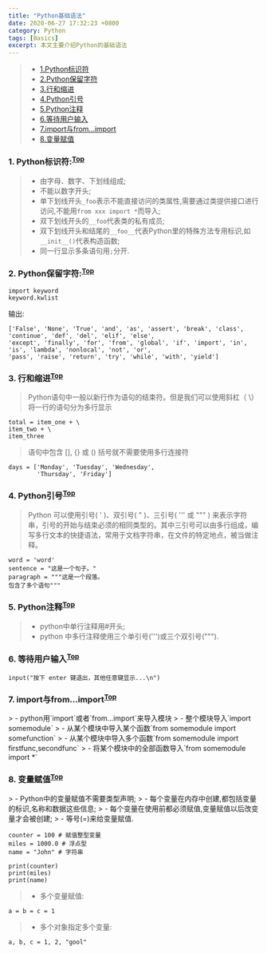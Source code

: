 ```yaml
---
title: "Python基础语法"
date: 2020-06-27 17:32:23 +0800
category: Python
tags: [Basics]
excerpt: 本文主要介绍Python的基础语法
---
```



 > - [1.Python标识符](#Identifier)
 > - [2.Python保留字符](#Keyword)
 > - [3.行和缩进](#Indent)
 > - [4.Python引号](#Marks)
 > - [5.Python注释](#Notes)
 > - [6.等待用户输入](#Enter)
 > - [7.import与from...import](#Import)
 > - [8.变量赋值](#Assignment)

<h3 id="Identifier">1. Python标识符:<sup><a href="#Top">Top</a></sup></h3>

 > - 由字母、数字、下划线组成;
 > - 不能以数字开头;
 > - 单下划线开头`_foo`表示不能直接访问的类属性,需要通过类提供接口进行访问,不能用`from xxx import *`而导入;
 > - 双下划线开头的`__foo`代表类的私有成员;
 >  - 双下划线开头和结尾的`__foo__`代表Python里的特殊方法专用标识,如`__init__()`代表构造函数;
 > - 同一行显示多条语句用`;`分开.  

<h3 id="Keyword">2. Python保留字符:<sup><a href="#Top">Top</a></sup></h3>

	import keyword
	keyword.kwlist
输出:

	['False', 'None', 'True', 'and', 'as', 'assert', 'break', 'class', 'continue', 'def', 'del', 'elif', 'else',
	'except', 'finally', 'for', 'from', 'global', 'if', 'import', 'in', 'is', 'lambda', 'nonlocal', 'not', 'or',
	'pass', 'raise', 'return', 'try', 'while', 'with', 'yield']

<h3 id="Indent">3. 行和缩进<sup><a href="#Top">Top</a></sup></h3>


 > Python语句中一般以新行作为语句的结束符。但是我们可以使用斜杠（ \）将一行的语句分为多行显示

    total = item_one + \
    item_two + \
    item_three
 > 语句中包含 [], {} 或 () 括号就不需要使用多行连接符

    days = ['Monday', 'Tuesday', 'Wednesday',
            'Thursday', 'Friday']
<h3 id="Marks">4. Python引号<sup><a href="#Top">Top</a></sup></h3>

 > Python 可以使用引号( ' )、双引号( " )、三引号( ''' 或 """ ) 来表示字符串，引号的开始与结束必须的相同类型的。其中三引号可以由多行组成，编写多行文本的快捷语法，常用于文档字符串，在文件的特定地点，被当做注释。

    word = 'word'
    sentence = "这是一个句子。"
    paragraph = """这是一个段落。
    包含了多个语句"""

<h3 id="Notes">5. Python注释<sup><a href="#Top">Top</a></sup></h3>

 > - python中单行注释用#开头;
 > - python 中多行注释使用三个单引号(''')或三个双引号(""").

<h3 id="Enter">6. 等待用户输入<sup><a href="#Top">Top</a></sup></h3>

    input("按下 enter 键退出，其他任意键显示...\n")
<h3 id="Import">7. import与from...import<sup><a href="#Top">Top</a></sup></h3>
 > - python用`import`或者`from...import`来导入模块
 > - 整个模块导入`import somemodule`
 > - 从某个模块中导入某个函数`from somemodule import somefunction`
 > - 从某个模块中导入多个函数`from somemodule import firstfunc,secondfunc`
 > - 将某个模块中的全部函数导入`from somemodule import *`

<h3 id="Assignment">8. 变量赋值<sup><a href="#Top">Top</a></sup></h3>
 > - Python中的变量赋值不需要类型声明;
 > - 每个变量在内存中创建,都包括变量的标识,名称和数据这些信息;
 > - 每个变量在使用前都必须赋值,变量赋值以后改变量才会被创建;
 > - 等号(=)来给变量赋值.

    counter = 100 # 赋值整型变量
    miles = 1000.0 # 浮点型
    name = "John" # 字符串
    
    print(counter)
    print(miles)
    print(name)
 > - 多个变量赋值:

 ```
a = b = c = 1
 ```
 > - 多个对象指定多个变量:

 ```
a, b, c = 1, 2, "gool"
 ```